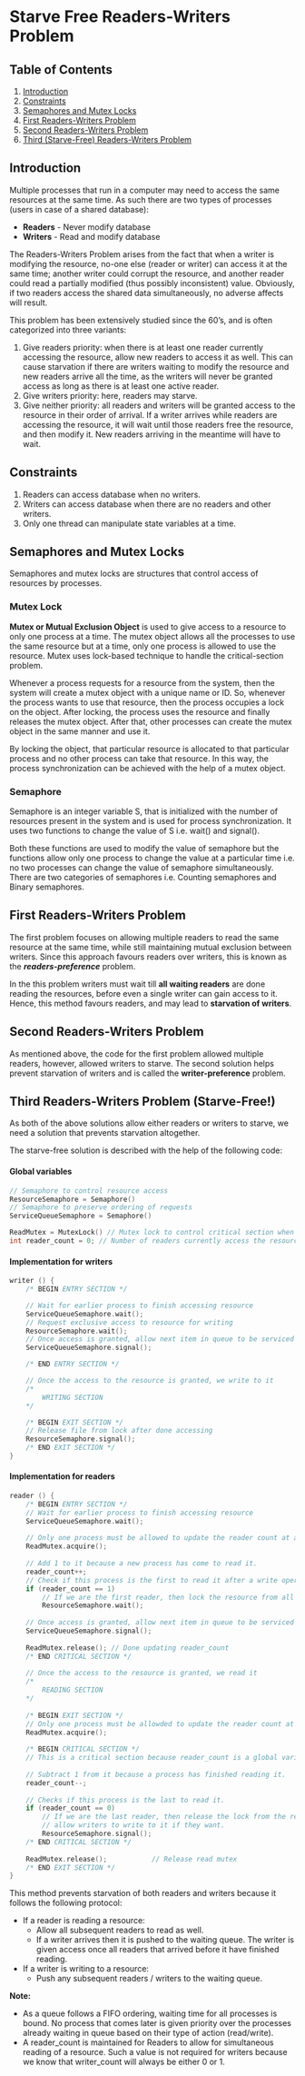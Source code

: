# Starve Free Readers-Writers Problem



## Table of Contents
1. [Introduction](#one)
2. [Constraints](#two)
3. [Semaphores and Mutex Locks](#three)
4. [First Readers-Writers Problem](#four)
5. [Second Readers-Writers Problem](#five)
6. [Third (Starve-Free) Readers-Writers Problem](#six)

## <a name="one"></a>Introduction
Multiple processes that run in a computer may need to access the same resources at the same time. As such there are two types of processes (users in case of a shared database):
* **Readers** - Never modify database
* **Writers** - Read and modify database

The Readers-Writers Problem arises from the fact that when a writer is modifying the resource, no-one else (reader or writer) can access it at the same time; another writer could corrupt the resource, and another reader could read a partially modified (thus possibly inconsistent) value. Obviously, if two readers access the shared data simultaneously, no adverse affects will result.

This problem has been extensively studied since the 60’s, and is often categorized into three variants:

1. Give readers priority: when there is at least one reader currently accessing the resource, allow new readers to access it as well. This can cause starvation if there are writers waiting to modify the resource and new readers arrive all the time, as the writers will never be granted access as long as there is at least one active reader.
2. Give writers priority: here, readers may starve.
3. Give neither priority: all readers and writers will be granted access to the resource in their order of arrival. If a writer arrives while readers are accessing the resource, it will wait until those readers free the resource, and then modify it. New readers arriving in the meantime will have to wait.

## <a name="two"></a>Constraints 
1. Readers can access database when no writers.
2. Writers can access database when there are no readers and other writers.
3. Only one thread can manipulate state variables at a time.


## <a name="three"></a>Semaphores and Mutex Locks
Semaphores and mutex locks are structures that control access of resources by processes.

### Mutex Lock
**Mutex or Mutual Exclusion Object** is used to give access to a resource to only one process at a time. The mutex object allows all the processes to use the same resource but at a time, only one process is allowed to use the resource. Mutex uses lock-based technique to handle the critical-section problem.

Whenever a process requests for a resource from the system, then the system will create a mutex object with a unique name or ID. So, whenever the process wants to use that resource, then the process occupies a lock on the object. After locking, the process uses the resource and finally releases the mutex object. After that, other processes can create the mutex object in the same manner and use it.

By locking the object, that particular resource is allocated to that particular process and no other process can take that resource. In this way, the process synchronization can be achieved with the help of a mutex object.

### Semaphore
Semaphore is an integer variable S, that is initialized with the number of resources present in the system and is used for process synchronization. It uses two functions to change the value of S i.e. wait() and signal().

Both these functions are used to modify the value of semaphore but the functions allow only one process to change the value at a particular time i.e. no two processes can change the value of semaphore simultaneously. There are two categories of semaphores i.e. Counting semaphores and Binary semaphores.


## <a name="four"></a>First Readers-Writers Problem

The first problem focuses on allowing multiple readers to read the same resource at the same time, while still maintaining mutual exclusion between writers. Since this approach favours readers over writers, this is known as the ***readers-preference*** problem.

In the this problem writers must wait till **all waiting readers** are done reading the resources, before even a single writer can gain access to it. Hence, this method favours readers, and may lead to **starvation of writers**.


## <a name="five"></a>Second Readers-Writers Problem

As mentioned above, the code for the first problem allowed multiple readers, however, allowed writers to starve. The second solution helps prevent starvation of writers and is called the **writer-preference** problem.

## <a name="six"></a> Third Readers-Writers Problem (Starve-Free!)
As both of the above solutions allow either readers or writers to starve, we need a solution that prevents starvation altogether.

The starve-free solution is described with the help of the following code:


#### Global variables
```cpp
// Semaphore to control resource access
ResourceSemaphore = Semaphore()
// Semaphore to preserve ordering of requests
ServiceQueueSemaphore = Semaphore()

ReadMutex = MutexLock() // Mutex lock to control critical section when updating reader_count
int reader_count = 0; // Number of readers currently access the resource
```

#### Implementation for writers
```cpp
writer () {    
    /* BEGIN ENTRY SECTION */

    // Wait for earlier process to finish accessing resource
    ServiceQueueSemaphore.wait();
    // Request exclusive access to resource for writing
    ResourceSemaphore.wait();
    // Once access is granted, allow next item in queue to be serviced
    ServiceQueueSemaphore.signal();

    /* END ENTRY SECTION */

    // Once the access to the resource is granted, we write to it
    /*
        WRITING SECTION
    */

    /* BEGIN EXIT SECTION */
    // Release file from lock after done accessing
    ResourceSemaphore.signal(); 
    /* END EXIT SECTION */
}
```

#### Implementation for readers
```cpp
reader () {
	/* BEGIN ENTRY SECTION */
	// Wait for earlier process to finish accessing resource
	ServiceQueueSemaphore.wait();
		
	// Only one process must be allowed to update the reader count at a time.
	ReadMutex.acquire();
	
	// Add 1 to it because a new process has come to read it.
	reader_count++;
	// Check if this process is the first to read it after a write operation has been done.
    if (reader_count == 1)
	    // If we are the first reader, then lock the resource from all writers (but not other readers).
        ResourceSemaphore.wait();
	
	// Once access is granted, allow next item in queue to be serviced
	ServiceQueueSemaphore.signal();
	
	ReadMutex.release(); // Done updating reader_count
	/* END CRITICAL SECTION */
    
	// Once the access to the resource is granted, we read it
    /*
	    READING SECTION
	*/
	
	/* BEGIN EXIT SECTION */
	// Only one process must be allowded to update the reader count at a time.
    ReadMutex.acquire(); 
    
	/* BEGIN CRITICAL SECTION */
    // This is a critical section because reader_count is a global variable and is being updated.
    
    // Subtract 1 from it because a process has finished reading it.
	reader_count--;       
	
	// Checks if this process is the last to read it.
    if (reader_count == 0)
	    // If we are the last reader, then release the lock from the resource, and
	    // allow writers to write to it if they want.
        ResourceSemaphore.signal();
	/* END CRITICAL SECTION */
    
    ReadMutex.release();           // Release read mutex
   	/* END EXIT SECTION */
}
```

This method prevents starvation of both readers and writers because it follows the following protocol:
- If a reader is reading a resource: 
	- Allow all subsequent readers to read as well.
	- If a writer arrives then it is pushed to the waiting queue. The writer is given access once all readers that arrived before it have finished reading.
- If a writer is writing to a resource:
	- Push any subsequent readers / writers to the waiting queue.

**Note:**
- As a queue follows a FIFO ordering, waiting time for all processes is bound. No process that comes later is given priority over the processes already waiting in queue based on their type of action (read/write).
- A reader_count is maintained for Readers to allow for simultaneous reading of a resource. Such a value is not required for writers because we know that writer_count will always be either 0 or 1.
